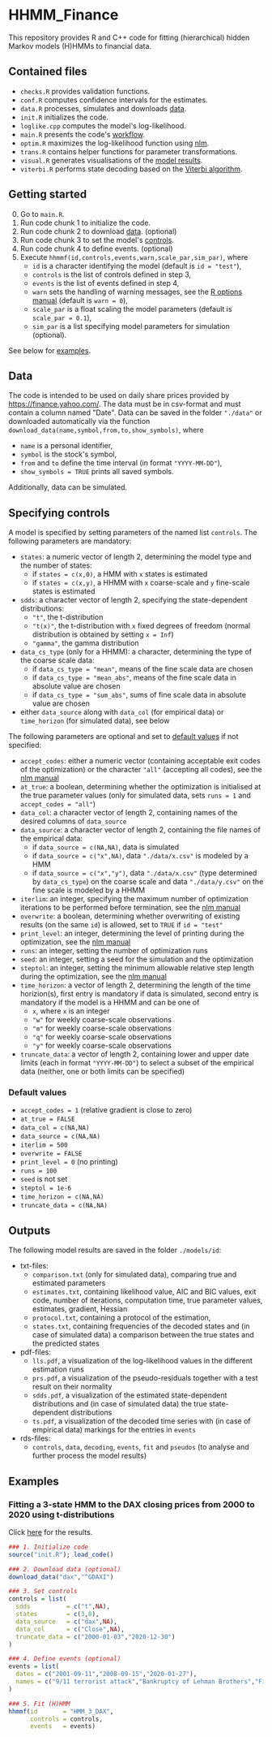 # HHMM_Finance
This repository provides R and C++ code for fitting (hierarchical) hidden Markov models (H)HMMs to financial data.

## Contained files
- `checks.R` provides validation functions.
- `conf.R` computes confidence intervals for the estimates.
- `data.R` processes, simulates and downloads [data](#data).
- `init.R` initializes the code.
- `loglike.cpp` computes the model's log-likelihood.
- `main.R` presents the code's [workflow](#getting-started).
- `optim.R` maximizes the log-likelihood function using [nlm](https://stat.ethz.ch/R-manual/R-devel/library/stats/html/nlm.html).
- `trans.R` contains helper functions for parameter transformations.
- `visual.R` generates visualisations of the [model results](#outputs).
- `viterbi.R` performs state decoding based on the [Viterbi algorithm](https://en.wikipedia.org/wiki/Viterbi_algorithm).

## Getting started
0. Go to `main.R`.
1. Run code chunk 1 to initialize the code.
2. Run code chunk 2 to download [data](#data). (optional)
3. Run code chunk 3 to set the model's [controls](#specifying-controls).
4. Run code chunk 4 to define events. (optional)
5. Execute `hhmmf(id,controls,events,warn,scale_par,sim_par)`, where
   - `id` is a character identifying the model (default is `id = "test"`),
   - `controls` is the list of controls defined in step 3,
   - `events` is the list of events defined in step 4,
   - `warn` sets the handling of warning messages, see the [R options manual](https://stat.ethz.ch/R-manual/R-devel/library/base/html/options.html) (default is `warn = 0`),
   - `scale_par` is a float scaling the model parameters (default is `scale_par = 0.1`),
   - `sim_par` is a list specifying model parameters for simulation (optional).

See below for [examples](#examples).

## Data
The code is intended to be used on daily share prices provided by https://finance.yahoo.com/. The data must be in csv-format and must contain a column named "Date". Data can be saved in the folder `"./data"` or downloaded automatically via the function `download_data(name,symbol,from,to,show_symbols)`, where
- `name` is a personal identifier,
- `symbol` is the stock's symbol,
- `from` and `to` define the time interval (in format `"YYYY-MM-DD"`),
- `show_symbols = TRUE` prints all saved symbols.

Additionally, data can be simulated.

## Specifying controls
A model is specified by setting parameters of the named list `controls`. The following parameters are mandatory:
- `states`: a numeric vector of length 2, determining the model type and the number of states:
   - if `states = c(x,0)`, a HMM with `x` states is estimated
   - if `states = c(x,y)`, a HHMM with `x` coarse-scale and `y` fine-scale states is estimated
- `sdds`: a character vector of length 2, specifying the state-dependent distributions:
   - `"t"`, the t-distribution
   - `"t(x)"`, the t-distribution with `x` fixed degrees of freedom (normal distribution is obtained by setting `x = Inf`)
   - `"gamma"`, the gamma distribution
- `data_cs_type` (only for a HHMM): a character, determining the type of the coarse scale data:
   - if `data_cs_type = "mean"`, means of the fine scale data are chosen
   - if `data_cs_type = "mean_abs"`, means of the fine scale data in absolute value are chosen
   - if `data_cs_type = "sum_abs"`, sums of fine scale data in absolute value are chosen
- either `data_source` along with `data_col` (for empirical data) or `time_horizon` (for simulated data), see below

The following parameters are optional and set to [default values](#default-values) if not specified:
- `accept_codes`: either a numeric vector (containing acceptable exit codes of the optimization) or the character `"all"` (accepting all codes), see the [nlm manual](https://stat.ethz.ch/R-manual/R-devel/library/stats/html/nlm.html)
- `at_true`: a boolean, determining whether the optimization is initialised at the true parameter values (only for simulated data, sets `runs = 1` and `accept_codes = "all"`)
- `data_col`: a character vector of length 2, containing names of the desired columns of `data_source`
- `data_source`: a character vector of length 2, containing the file names of the empirical data:
   - if `data_source = c(NA,NA)`, data is simulated
   - if `data_source = c("x",NA)`, data `"./data/x.csv"` is modeled by a HMM
   - if `data_source = c("x","y")`, data `"./data/x.csv"` (type determined by `data_cs_type`) on the coarse scale and data `"./data/y.csv"` on the fine scale is modeled by a HHMM
- `iterlim`: an integer, specifying the maximum number of optimization iterations to be performed before termination, see the [nlm manual](https://stat.ethz.ch/R-manual/R-devel/library/stats/html/nlm.html)
- `overwrite`: a boolean, determining whether overwriting of existing results (on the same `id`) is allowed, set to `TRUE` if `id = "test"`
- `print_level`: an integer, determining the level of printing during the optimization, see the [nlm manual](https://stat.ethz.ch/R-manual/R-devel/library/stats/html/nlm.html)
- `runs`: an integer, setting the number of optimization runs
- `seed`: an integer, setting a seed for the simulation and the optimization
- `steptol`: an integer, setting the minimum allowable relative step length during the optimization, see the [nlm manual](https://stat.ethz.ch/R-manual/R-devel/library/stats/html/nlm.html)
- `time_horizon`: a vector of length 2, determining the length of the time horizion(s), first entry is mandatory if data is simulated, second entry is mandatory if the model is a HHMM and can be one of
   - `x`, where `x` is an integer
   - `"w"` for weekly coarse-scale observations
   - `"m"` for weekly coarse-scale observations
   - `"q"` for weekly coarse-scale observations
   - `"y"` for weekly coarse-scale observations
- `truncate_data`: a vector of length 2, containing lower and upper date limits (each in format `"YYYY-MM-DD"`) to select a subset of the empirical data (neither, one or both limits can be specified)

### Default values
- `accept_codes = 1` (relative gradient is close to zero)
- `at_true = FALSE`
- `data_col = c(NA,NA)`
- `data_source = c(NA,NA)` 
- `iterlim = 500`
- `overwrite = FALSE`
- `print_level = 0` (no printing)
- `runs = 100`
- `seed` is not set
- `steptol = 1e-6`
- `time_horizon = c(NA,NA)`
- `truncate_data = c(NA,NA)`

## Outputs
The following model results are saved in the folder `./models/id`:
- txt-files:
   - `comparison.txt` (only for simulated data), comparing true and estimated parameters
   - `estimates.txt`, containing likelihood value, AIC and BIC values, exit code, number of iterations, computation time, true parameter values, estimates, gradient, Hessian
   - `protocol.txt`, containing a protocol of the estimation,
   - `states.txt`, containing frequencies of the decoded states and (in case of simulated data) a comparison between the true states and the predicted states
- pdf-files:
   - `lls.pdf`, a visualization of the log-likelihood values in the different estimation runs
   - `prs.pdf`, a visualization of the pseudo-residuals together with a test result on their normality
   - `sdds.pdf`, a visualization of the estimated state-dependent distributions and (in case of simulated data) the true state-dependent distributions
   - `ts.pdf`, a visualization of the decoded time series with (in case of empirical data) markings for the entries in `events`
- rds-files:
   - `controls`, `data`, `decoding`, `events`, `fit` and `pseudos` (to analyse and further process the model results)

## Examples
### Fitting a 3-state HMM to the DAX closing prices from 2000 to 2020 using t-distributions
Click [here](https://github.com/loelschlaeger/HHMM_Finance/tree/master/models/HMM_3_DAX) for the results.
```R
### 1. Initialize code
source("init.R"); load_code()

### 2. Download data (optional)
download_data("dax","^GDAXI")

### 3. Set controls
controls = list(
  sdds          = c("t",NA),
  states        = c(3,0),
  data_source   = c("dax",NA),
  data_col      = c("Close",NA),
  truncate_data = c("2000-01-03","2020-12-30")
)

### 4. Define events (optional)
events = list(
  dates = c("2001-09-11","2008-09-15","2020-01-27"),
  names = c("9/11 terrorist attack","Bankruptcy of Lehman Brothers","First COVID-19 case in Germany")
)

### 5. Fit (H)HMM
hhmmf(id       = "HMM_3_DAX",
      controls = controls,
      events   = events)
```
